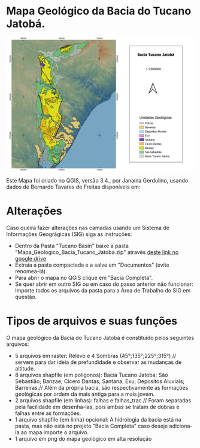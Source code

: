 # Mapa Geológico da Bacia do Tucano Jatobá.

![](bacia_completa.jpg)

Este Mapa foi criado no QGIS, versão 3.4., por Janaína Gerdulino, usando dados de Bernardo Tavares de Freitas disponíveis em: 

# Alterações
Caso queira fazer alterações nas camadas usando um Sistema de Informações Geográgicas (SIG) siga as instruções:
- Dentro da Pasta "Tucano Basin" baixe a pasta "Mapa_Geologico_Bacia_Tucano_Jatoba.zip" através [deste link no google drive](https://drive.google.com/drive/folders/1TCvxn5FR1GQgPihrCxRs_5TP24SDcay4?usp=sharing)
- Extraia a pasta compactada e a salve em "Documentos" (evite renomea-lá).
- Para abrir o mapa no QGIS clique em "Bacia Completa".
- Se quer abrir em outro SIG ou em caso do passo anterior não funcionar: Importe todos os arquivos da pasta para a Área de Trabalho do SIG em questão.

# Tipos de arquivos  e suas funções
O mapa geológico da Bacia do Tucano Jatobá é constituído pelos seguintes arquivos:
- 5 arquivos em raster: Relevo e 4 Sombras (45°;135°;225°;315°) // servem para dar ideia de prefundidade e observar as mudanças de altitude.
- 8 arquivos shapfile (em poligonos): Bacia Tucano Jatoba; São Sebastião; Banzae; Cicero Dantas; Santana; Exu; Depositos Aluviais; Barreiras.// Além da própria bacia, são respectivamente as formações geológicas por ordem da mais antiga para a mais jovem.
- 2 arquivos shapfile (em linhas): falhas e falhas_trac // Foram separadas pela facilidade em desenha-las, pois ambas se tratam de dobras e falhas entre as formações.
- 1 arquivo shapfile (em linha) opcional: A hidrologia da bacia está na pasta, mas não está no projeto "Bacia Completa" caso deseje adiciona-la ao mapa importe o arquivo.
- 1 arquivo em png do mapa geológico em alta resolução
